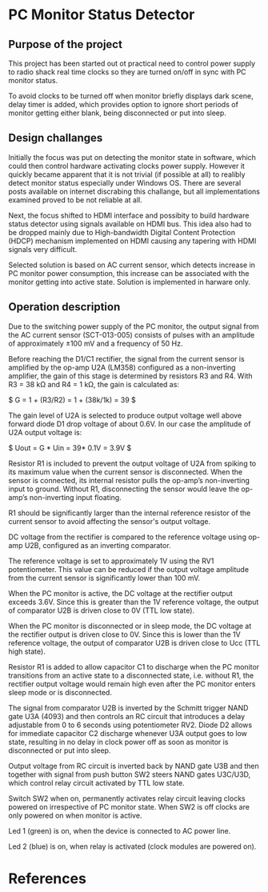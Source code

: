 # PC Monitor Status Detector

## Purpose of the project

This project has been started out ot practical need to control power supply to radio shack real time clocks so they are turned on/off in sync with PC monitor status.

To avoid clocks to be turned off when monitor briefly displays dark scene, delay timer is added, which provides option to ignore short periods of monitor getting either blank, being disconnected or put into sleep.

## Design challanges

Initially the focus was put on detecting the monitor state in software, which could then control hardware activating clocks power supply. However it quickly became apparent that it is not trivial (if possible at all) to realibly detect monitor status especially under Windows OS. There are several posts available on internet discrabing this challange, but all implementations examined proved to be not reliable at all. 

Next, the focus shifted to HDMI interface and possibity to build hardware status detector using signals available on HDMI bus. This idea also had to be dropped mainly due to High-bandwidth Digital Content Protection (HDCP) mechanism implemented on HDMI causing any tapering with HDMI signals very difficult.

Selected solution is based on AC current sensor, which detects increase in PC monitor power consumption, this increase can be associated with the monitor getting into active state. Solution is implemented in harware only.

## Operation description

Due to the switching power supply of the PC monitor, the output signal from the AC current sensor (SCT-013-005) consists of pulses with an amplitude of approximately ±100 mV and a frequency of 50 Hz. 

Before reaching the D1/C1 rectifier, the signal from the current sensor is amplified by the op-amp U2A (LM358) configured as a non-inverting amplifier, the gain of this stage is determined by resistors R3 and R4. With R3 = 38 kΩ and R4 = 1 kΩ, the gain is calculated as:

$ G = 1 + (R3/R2) = 1 + (38k/1k) = 39 $

The gain level of U2A is selected to produce output voltage well above forward diode D1 drop voltage of about 0.6V. In our case the amplitude of U2A output voltage is:

$ Uout = G * Uin = 39* 0.1V = 3.9V $

Resistor R1 is included to prevent the output voltage of U2A from spiking to its maximum value when the current sensor is disconnected. When the sensor is connected, its internal resistor pulls the op-amp’s non-inverting input to ground. Without R1, disconnecting the sensor would leave the op-amp’s non-inverting input floating.

R1 should be significantly larger than the internal reference resistor of the current sensor to avoid affecting the sensor's output voltage.

DC voltage from the rectifier is compared to the reference voltage using op-amp U2B, configured as an inverting comparator.

The reference voltage is set to approximately 1V using the RV1 potentiometer. This value can be reduced if the output voltage amplitude from the current sensor is significantly lower than 100 mV.

When the PC monitor is active, the DC voltage at the rectifier output exceeds 3.6V. Since this is greater than the 1V reference voltage, the output of comparator U2B is driven close to 0V (TTL low state).

When the PC monitor is disconnected or in sleep mode, the DC voltage at the rectifier output is driven close to 0V. Since this is lower than the 1V reference voltage, the output of comparator U2B is driven close to Ucc (TTL high state).

Resistor R1 is added to allow capacitor C1 to discharge when the PC monitor transitions from an active state to a disconnected state, i.e. without R1, the rectifier output voltage would remain high even after the PC monitor enters sleep mode or is disconnected.

The signal from comparator U2B is inverted by the Schmitt trigger NAND gate U3A (4093) and then controls an RC circuit that introduces a delay adjustable from 0 to 6 seconds using potentiometer RV2. Diode D2 allows for immediate capacitor C2 discharge whenever U3A output goes to low state, resulting in no delay in clock power off as soon as monitor is disconnected or put into sleep.

Output voltage from RC circuit is inverted back by NAND gate U3B and then together with signal from push button SW2 steers NAND gates U3C/U3D, which control relay circuit activated by TTL low state.

Switch SW2 when on, permanently activates relay circuit leaving clocks powered on irrespective of PC monitor state. When SW2 is off clocks are only powered on when monitor is active.

Led 1 (green) is on, when the device is connected to AC power line.

Led 2 (blue) is on, when relay is activated (clock modules are powered on).


# References

